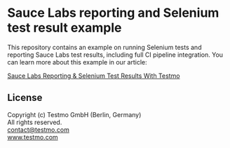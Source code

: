 # Sauce Labs reporting and Selenium test result example

This repository contains an example on running Selenium tests and reporting Sauce Labs test results, including full CI pipeline integration. You can learn more about this example in our article:

[Sauce Labs Reporting & Selenium Test Results With Testmo](https://www.testmo.com/guides/saucelabs-reporting-test-results)

## License

Copyright (c) Testmo GmbH (Berlin, Germany)<br>
All rights reserved.<br>
contact@testmo.com<br>
www.testmo.com

